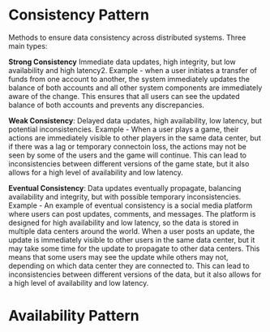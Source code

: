
# Consistency Pattern

Methods to ensure data consistency across distributed systems. Three main types:

**Strong Consistency**
 Immediate data updates, high integrity, but low availability and high latency2. Example - when a user initiates a transfer of funds from one account to another, the system immediately updates the balance of both accounts and all other system components are immediately aware of the change. This ensures that all users can see the updated balance of both accounts and prevents any discrepancies.

**Weak Consistency**:
Delayed data updates, high availability, low latency, but potential inconsistencies. Example - When a user plays a game, their actions are immediately visible to other players in the same data center, but if there was a lag or temporary connectoin loss, the actions may not be seen by some of the users and the game will continue. This can lead to inconsistencies between different versions of the game state, but it also allows for a high level of availability and low latency.

**Eventual Consistency**:
Data updates eventually propagate, balancing availability and integrity, but with possible temporary inconsistencies. Example - An example of eventual consistency is a social media platform where users can post updates, comments, and messages. The platform is designed for high availability and low latency, so the data is stored in multiple data centers around the world. When a user posts an update, the update is immediately visible to other users in the same data center, but it may take some time for the update to propagate to other data centers. This means that some users may see the update while others may not, depending on which data center they are connected to. This can lead to inconsistencies between different versions of the data, but it also allows for a high level of availability and low latency.

# Availability Pattern


